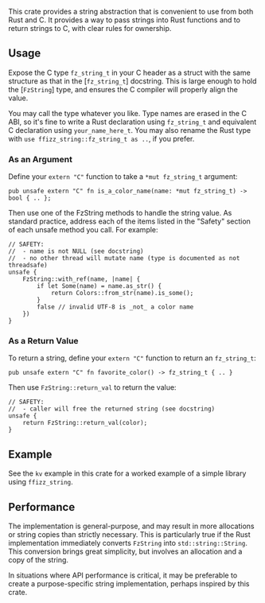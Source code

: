 This crate provides a string abstraction that is convenient to use from both Rust and C.
It provides a way to pass strings into Rust functions and to return strings to C, with clear rules for ownership.

## Usage

Expose the C type `fz_string_t` in your C header as a struct with the same structure as that in the [`fz_string_t`] docstring.
This is large enough to hold the [`FzString`] type, and ensures the C compiler will properly align the value.

You may call the type whatever you like.
Type names are erased in the C ABI, so it's fine to write a Rust declaration using `fz_string_t` and equivalent C declaration using `your_name_here_t`.
You may also rename the Rust type with `use ffizz_string::fz_string_t as ..`, if you prefer.

### As an Argument

Define your `extern "C"` function to take a `*mut fz_string_t` argument:

```ignore
pub unsafe extern "C" fn is_a_color_name(name: *mut fz_string_t) -> bool { .. };
```

Then use one of the FzString methods to handle the string value.
As standard practice, address each of the items listed in the "Safety" section of each unsafe method you call.
For example:

```ignore
// SAFETY:
//  - name is not NULL (see docstring)
//  - no other thread will mutate name (type is documented as not threadsafe)
unsafe {
    FzString::with_ref(name, |name| {
        if let Some(name) = name.as_str() {
            return Colors::from_str(name).is_some();
        }
        false // invalid UTF-8 is _not_ a color name
    })
}
```

### As a Return Value

To return a string, define your `extern "C"` function to return an `fz_string_t`:
```ignore
pub unsafe extern "C" fn favorite_color() -> fz_string_t { .. }
```

Then use `FzString::return_val` to return the value:
```ignore
// SAFETY:
//  - caller will free the returned string (see docstring)
unsafe {
    return FzString::return_val(color);
}
```

## Example

See the `kv` example in this crate for a worked example of a simple library using `ffizz_string`.

## Performance

The implementation is general-purpose, and may result in more allocations or string copies than strictly necessary.
This is particularly true if the Rust implementation immediately converts `FzString` into `std::string::String`.
This conversion brings great simplicity, but involves an allocation and a copy of the string.

In situations where API performance is critical, it may be preferable to create a purpose-specific string implementation, perhaps inspired by this crate.
